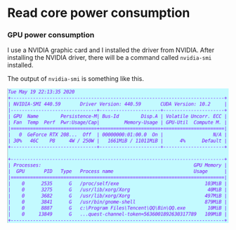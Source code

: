 # Read core power consumption

### GPU power consumption

I use a NVIDIA graphic card and I installed the driver from NVIDIA. After installing the NVIDIA driver, there will be a command called ``nvidia-smi`` installed.

The output of ``nvidia-smi`` is something like this.

![nvidia-smi](nvidia-smi.png)